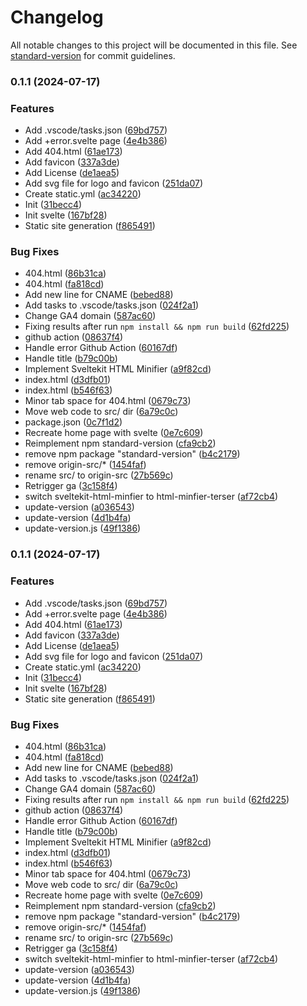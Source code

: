 # Changelog

All notable changes to this project will be documented in this file. See [standard-version](https://github.com/conventional-changelog/standard-version) for commit guidelines.

### 0.1.1 (2024-07-17)


### Features

* Add .vscode/tasks.json ([69bd757](https://github.com/pipinfitriadi/pipinfitriadi.github.io/commit/69bd7579a263a95c775342266955a55dd7c0e664))
* Add +error.svelte page ([4e4b386](https://github.com/pipinfitriadi/pipinfitriadi.github.io/commit/4e4b3866c6aa58e3d3545b3f7177b22787ed305a))
* Add 404.html ([61ae173](https://github.com/pipinfitriadi/pipinfitriadi.github.io/commit/61ae173764dabdb5531f41e34aa3d2c26f7a4f7a))
* Add favicon ([337a3de](https://github.com/pipinfitriadi/pipinfitriadi.github.io/commit/337a3de9c9aa67e94134016f3f4c9c3cd57e6043))
* Add License ([de1aea5](https://github.com/pipinfitriadi/pipinfitriadi.github.io/commit/de1aea5ce65ac7e5e40ae039d4f1d1b5e34db5ad))
* Add svg file for logo and favicon ([251da07](https://github.com/pipinfitriadi/pipinfitriadi.github.io/commit/251da073610e0dae7e43c6763077bdf49e044b07))
* Create static.yml ([ac34220](https://github.com/pipinfitriadi/pipinfitriadi.github.io/commit/ac34220ce0576fdf3f1c7d15becc19a249856910))
* Init ([31becc4](https://github.com/pipinfitriadi/pipinfitriadi.github.io/commit/31becc493cdf45eb46faaa515d5b29685e1153e0))
* Init svelte ([167bf28](https://github.com/pipinfitriadi/pipinfitriadi.github.io/commit/167bf2846280421c4ea5adda7e6c71b6b67f51d5))
* Static site generation ([f865491](https://github.com/pipinfitriadi/pipinfitriadi.github.io/commit/f8654911c53a0099eed5cea7cb8b61e3ea6d0ba7))


### Bug Fixes

* 404.html ([86b31ca](https://github.com/pipinfitriadi/pipinfitriadi.github.io/commit/86b31ca3d67b15f72613ee1ffed4002da96c596f))
* 404.html ([fa818cd](https://github.com/pipinfitriadi/pipinfitriadi.github.io/commit/fa818cd9a7fce4d36c053db19964950000bc058d))
* Add new line for CNAME ([bebed88](https://github.com/pipinfitriadi/pipinfitriadi.github.io/commit/bebed8888812b8b42a55d05adef184a5cc6bb58f))
* Add tasks to .vscode/tasks.json ([024f2a1](https://github.com/pipinfitriadi/pipinfitriadi.github.io/commit/024f2a1cc4170aaafaf218b134ec624ab722ba77))
* Change GA4 domain ([587ac60](https://github.com/pipinfitriadi/pipinfitriadi.github.io/commit/587ac602b92e79e42ef80f747ae87491d603e93a))
* Fixing results after run `npm install && npm run build` ([62fd225](https://github.com/pipinfitriadi/pipinfitriadi.github.io/commit/62fd225e0d0b994d72822d86a15f926ad9cc4f9b))
* github action ([08637f4](https://github.com/pipinfitriadi/pipinfitriadi.github.io/commit/08637f476011361654ea0c053f79d5ca761348e9))
* Handle error Github Action ([60167df](https://github.com/pipinfitriadi/pipinfitriadi.github.io/commit/60167df18dc0508c4e66cd0a0ac4e0538d06b886))
* Handle title ([b79c00b](https://github.com/pipinfitriadi/pipinfitriadi.github.io/commit/b79c00b8664ad6a67a1228af16208101f30e37c6))
* Implement Sveltekit HTML Minifier ([a9f82cd](https://github.com/pipinfitriadi/pipinfitriadi.github.io/commit/a9f82cd540ab8495157c80bdb78313c66e32b846))
* index.html ([d3dfb01](https://github.com/pipinfitriadi/pipinfitriadi.github.io/commit/d3dfb0198c46e985a1a44564295198ad48e57893))
* index.html ([b546f63](https://github.com/pipinfitriadi/pipinfitriadi.github.io/commit/b546f63dfe65b44752a6baf7678d3775e75523c6))
* Minor tab space for 404.html ([0679c73](https://github.com/pipinfitriadi/pipinfitriadi.github.io/commit/0679c73e7091ae6208514ca65e88d0f6c254d090))
* Move web code to src/ dir ([6a79c0c](https://github.com/pipinfitriadi/pipinfitriadi.github.io/commit/6a79c0c09be7809363eb3d6712a73d03af0f1be3))
* package.json ([0c7f1d2](https://github.com/pipinfitriadi/pipinfitriadi.github.io/commit/0c7f1d2209e1dbaff61a3beb7e44de486ddf00cf))
* Recreate home page with svelte ([0e7c609](https://github.com/pipinfitriadi/pipinfitriadi.github.io/commit/0e7c60913a14178edf5660bc595270fab471c304))
* Reimplement npm standard-version ([cfa9cb2](https://github.com/pipinfitriadi/pipinfitriadi.github.io/commit/cfa9cb2b025c23b243693178221323dcb3fe1552))
* remove npm package "standard-version" ([b4c2179](https://github.com/pipinfitriadi/pipinfitriadi.github.io/commit/b4c21792fd13619d6c4e42708472084305df4961))
* remove origin-src/* ([1454faf](https://github.com/pipinfitriadi/pipinfitriadi.github.io/commit/1454fafdb5c88c95db89449560d6c93acb908298))
* rename src/ to origin-src ([27b569c](https://github.com/pipinfitriadi/pipinfitriadi.github.io/commit/27b569c5732bcd91aab476edb25ea810a6ccc94d))
* Retrigger ga ([3c158f4](https://github.com/pipinfitriadi/pipinfitriadi.github.io/commit/3c158f4a2bf50a6da2f77ac4be24d13a7c33e745))
* switch sveltekit-html-minfier to html-minfier-terser ([af72cb4](https://github.com/pipinfitriadi/pipinfitriadi.github.io/commit/af72cb4293e07b0ccbba25b646d52bc1d2b285ab))
* update-version ([a036543](https://github.com/pipinfitriadi/pipinfitriadi.github.io/commit/a036543db37c22721c49a6d81f71b74e0fedc425))
* update-version ([4d1b4fa](https://github.com/pipinfitriadi/pipinfitriadi.github.io/commit/4d1b4faaa9ce0ed8a27e7682aa573859f2f742e9))
* update-version.js ([49f1386](https://github.com/pipinfitriadi/pipinfitriadi.github.io/commit/49f13860e91a4cbd91dcfedf195c7ea028c4b387))

### 0.1.1 (2024-07-17)


### Features

* Add .vscode/tasks.json ([69bd757](https://github.com/pipinfitriadi/pipinfitriadi.github.io/commit/69bd7579a263a95c775342266955a55dd7c0e664))
* Add +error.svelte page ([4e4b386](https://github.com/pipinfitriadi/pipinfitriadi.github.io/commit/4e4b3866c6aa58e3d3545b3f7177b22787ed305a))
* Add 404.html ([61ae173](https://github.com/pipinfitriadi/pipinfitriadi.github.io/commit/61ae173764dabdb5531f41e34aa3d2c26f7a4f7a))
* Add favicon ([337a3de](https://github.com/pipinfitriadi/pipinfitriadi.github.io/commit/337a3de9c9aa67e94134016f3f4c9c3cd57e6043))
* Add License ([de1aea5](https://github.com/pipinfitriadi/pipinfitriadi.github.io/commit/de1aea5ce65ac7e5e40ae039d4f1d1b5e34db5ad))
* Add svg file for logo and favicon ([251da07](https://github.com/pipinfitriadi/pipinfitriadi.github.io/commit/251da073610e0dae7e43c6763077bdf49e044b07))
* Create static.yml ([ac34220](https://github.com/pipinfitriadi/pipinfitriadi.github.io/commit/ac34220ce0576fdf3f1c7d15becc19a249856910))
* Init ([31becc4](https://github.com/pipinfitriadi/pipinfitriadi.github.io/commit/31becc493cdf45eb46faaa515d5b29685e1153e0))
* Init svelte ([167bf28](https://github.com/pipinfitriadi/pipinfitriadi.github.io/commit/167bf2846280421c4ea5adda7e6c71b6b67f51d5))
* Static site generation ([f865491](https://github.com/pipinfitriadi/pipinfitriadi.github.io/commit/f8654911c53a0099eed5cea7cb8b61e3ea6d0ba7))


### Bug Fixes

* 404.html ([86b31ca](https://github.com/pipinfitriadi/pipinfitriadi.github.io/commit/86b31ca3d67b15f72613ee1ffed4002da96c596f))
* 404.html ([fa818cd](https://github.com/pipinfitriadi/pipinfitriadi.github.io/commit/fa818cd9a7fce4d36c053db19964950000bc058d))
* Add new line for CNAME ([bebed88](https://github.com/pipinfitriadi/pipinfitriadi.github.io/commit/bebed8888812b8b42a55d05adef184a5cc6bb58f))
* Add tasks to .vscode/tasks.json ([024f2a1](https://github.com/pipinfitriadi/pipinfitriadi.github.io/commit/024f2a1cc4170aaafaf218b134ec624ab722ba77))
* Change GA4 domain ([587ac60](https://github.com/pipinfitriadi/pipinfitriadi.github.io/commit/587ac602b92e79e42ef80f747ae87491d603e93a))
* Fixing results after run `npm install && npm run build` ([62fd225](https://github.com/pipinfitriadi/pipinfitriadi.github.io/commit/62fd225e0d0b994d72822d86a15f926ad9cc4f9b))
* github action ([08637f4](https://github.com/pipinfitriadi/pipinfitriadi.github.io/commit/08637f476011361654ea0c053f79d5ca761348e9))
* Handle error Github Action ([60167df](https://github.com/pipinfitriadi/pipinfitriadi.github.io/commit/60167df18dc0508c4e66cd0a0ac4e0538d06b886))
* Handle title ([b79c00b](https://github.com/pipinfitriadi/pipinfitriadi.github.io/commit/b79c00b8664ad6a67a1228af16208101f30e37c6))
* Implement Sveltekit HTML Minifier ([a9f82cd](https://github.com/pipinfitriadi/pipinfitriadi.github.io/commit/a9f82cd540ab8495157c80bdb78313c66e32b846))
* index.html ([d3dfb01](https://github.com/pipinfitriadi/pipinfitriadi.github.io/commit/d3dfb0198c46e985a1a44564295198ad48e57893))
* index.html ([b546f63](https://github.com/pipinfitriadi/pipinfitriadi.github.io/commit/b546f63dfe65b44752a6baf7678d3775e75523c6))
* Minor tab space for 404.html ([0679c73](https://github.com/pipinfitriadi/pipinfitriadi.github.io/commit/0679c73e7091ae6208514ca65e88d0f6c254d090))
* Move web code to src/ dir ([6a79c0c](https://github.com/pipinfitriadi/pipinfitriadi.github.io/commit/6a79c0c09be7809363eb3d6712a73d03af0f1be3))
* Recreate home page with svelte ([0e7c609](https://github.com/pipinfitriadi/pipinfitriadi.github.io/commit/0e7c60913a14178edf5660bc595270fab471c304))
* Reimplement npm standard-version ([cfa9cb2](https://github.com/pipinfitriadi/pipinfitriadi.github.io/commit/cfa9cb2b025c23b243693178221323dcb3fe1552))
* remove npm package "standard-version" ([b4c2179](https://github.com/pipinfitriadi/pipinfitriadi.github.io/commit/b4c21792fd13619d6c4e42708472084305df4961))
* remove origin-src/* ([1454faf](https://github.com/pipinfitriadi/pipinfitriadi.github.io/commit/1454fafdb5c88c95db89449560d6c93acb908298))
* rename src/ to origin-src ([27b569c](https://github.com/pipinfitriadi/pipinfitriadi.github.io/commit/27b569c5732bcd91aab476edb25ea810a6ccc94d))
* Retrigger ga ([3c158f4](https://github.com/pipinfitriadi/pipinfitriadi.github.io/commit/3c158f4a2bf50a6da2f77ac4be24d13a7c33e745))
* switch sveltekit-html-minfier to html-minfier-terser ([af72cb4](https://github.com/pipinfitriadi/pipinfitriadi.github.io/commit/af72cb4293e07b0ccbba25b646d52bc1d2b285ab))
* update-version ([a036543](https://github.com/pipinfitriadi/pipinfitriadi.github.io/commit/a036543db37c22721c49a6d81f71b74e0fedc425))
* update-version ([4d1b4fa](https://github.com/pipinfitriadi/pipinfitriadi.github.io/commit/4d1b4faaa9ce0ed8a27e7682aa573859f2f742e9))
* update-version.js ([49f1386](https://github.com/pipinfitriadi/pipinfitriadi.github.io/commit/49f13860e91a4cbd91dcfedf195c7ea028c4b387))
